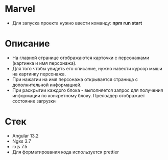 # Marvel

- Для запуска проекта нужно ввести команду: **npm run start**

# Описание

- На главной странице отображаются карточки с персонажами (картинка и имя персонажа). 
- Для того чтобы увидеть его описание, нужно навести курсор мыши на картинку персонажа.
- При нажатии на имя персонажа открывается страница с дополнительной информацией.
- При раскрытии каждого блока - выполняется запрос для получения информации по конкретному блоку. Прелоадер отображает состояние загрузки

# Стек

- Angular 13.2
- Ngxs 3.7
- rxjs 7.5
- Для форматирования кода используется prettier
